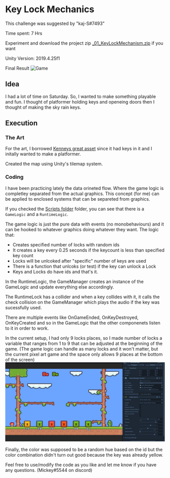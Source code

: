 # Key Lock Mechanics

This challenge was suggested by "kaj-S#7493"

Time spent: 7 Hrs

Experiment and download the project zip [_01_KeyLockMechanism.zip](_01_KeyLockMechanism.zip) if you want

Unity Version: 2019.4.25f1

Final Result
![Game](Images/KeyLock.gif)


## Idea
I had a lot of time on Saturday. So, I wanted to make something playable and fun. I thought of platformer holding keys and openeing doors then I thought of making the sky rain keys.

## Execution
### The Art
For the art, I borrowed [Kenneys great asset](https://kenney.nl/assets/pixel-platformer) since it had keys in it and I initally wanted to make a platformer.

Created the map using Unity's tilemap system.

### Coding
I have been practicing lately the data orineted flow. Where the game logic is completley separated from the actual graphics. This concept (for me) can be applied to enclosed systems that can be separeted from graphics.

If you checked the [Scripts folder](Assets/Scripts) folder, you can see that there is a `GameLogic` and a `RuntimeLogic`.

The game logic is just the pure data with events (no monobehaviours) and it can be hooked to whatever graphics doing whatever they want. The logic that:
- Creates specified number of locks with random ids
- It creates a key every 0.25 seconds if the keycount is less than specified key count
- Locks will be unlcoked after "specific" number of keys are used
- There is a function that unlcoks (or test) if the key can unlock a Lock
- Keys and Locks do have ids and that's it.

In the RuntimeLogic, the GameManager creates an instance of the GameLogic and update everything else accordingly.

The RuntimeLock has a collider and when a key collides with it, it calls the check collision on the GameManager which plays the audio if the key was sucessfully used.

There are multiple events like OnGameEnded, OnKeyDestroyed, OnKeyCreated and so in the GameLogic that the other componenets listen to it in order to work.

In the current setup, I had only 9 locks places, so I made number of locks a variable that ranges from 1 to 9 that can be adjusted at the beginning of the game. (The game logic can handle as many locks and it won't matter, but the current pixel art game and the space only allows 9 places at the bottom of the screen)
![LockCount](Images/CustomLocks.jpg)


Finally, the color was supposed to be a random hue based on the id but the color combination didn't turn out good because the key was already yellow.

Feel free to use/modify the code as you like and let me know if you have any questions. (Mickey#5544 on discord)

